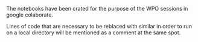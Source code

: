 The notebooks have been crated for the purpose of the WPO sessions in google colaborate.

Lines of code that are necessary to be reblaced with similar in order to run on a local directory will be mentioned as a comment at the same spot.
